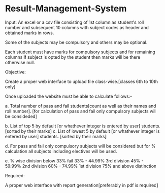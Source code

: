 # Result-Management-System
Input: 
An excel or a csv file consisting of 1st column as student's roll number and subsequent 10 columns with subject codes as header and obtained marks in rows. 

Some of the subjects may be compulsory and others may be optional. 

Each student must have marks for compulsory subjects and for remaining columns if subject is opted by the student then marks will be there otherwise null.

Objective:  

Create a proper web interface to upload file class-wise.[classes 6th to 10th only]

Once uploaded the website must be able to calculate follows:-

a. Total number of pass and fail students[count as well as their names and roll number]. [for calculation of pass and fail only compulsory subjects will be consideded]

b. List of top 5 by default [or whathever integer is entered by user] students. [sorted by their marks]
c. List of lowest 5 by default [or whathever integer is entered by user] students. [sorted by their marks]

d. For pass and fail only compulsory subjects will be considered but for % calculation all subjects including electives will be used. 

e. % wise division
below 33% fail
33%  - 44.99% 3rd division
45% - 59.99% 2nd division
60% - 74.99% 1st division
75% and above distinction

Required:

A proper web interface with report generation[preferably in pdf is required]


